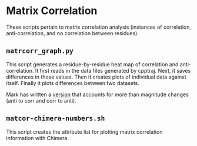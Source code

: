 # Matrix Correlation
These scripts pertain to matrix correlation analysis (instances of correlation,
anti-correlation, and no correlation between residues).

## `matrcorr_graph.py`
This script generates a residue-by-residue heat map of correlation and
anti-correlation.
It first reads in the data files generated by cpptraj.
Next, it saves differences in those values.
Then it creates plots of individual data against itself.
Finally it plots differences between two datasets.

Mark has written a [version](https://github.com/markahix/Basic-Scripts/blob/master/cpptraj_plots/Corr_Decomp_Analysis.py)
that accounts for more than magnitude changes (anti to corr and corr to anti).

## `matcor-chimera-numbers.sh`
This script creates the attribute list for plotting matrix correlation
information with Chimera.
